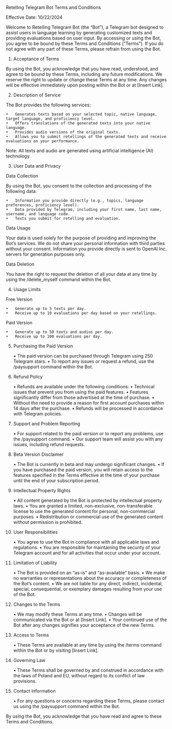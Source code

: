 Retelling Telegram Bot Terms and Conditions

Effective Date: 10/22/2024

Welcome to Retelling Telegram Bot (the “Bot”), a Telegram bot designed to assist users in language learning by generating customized texts and providing evaluations based on user input. By accessing or using the Bot, you agree to be bound by these Terms and Conditions (“Terms”). If you do not agree with any part of these Terms, please refrain from using the Bot.

1. Acceptance of Terms

By using the Bot, you acknowledge that you have read, understood, and agree to be bound by these Terms, including any future modifications. We reserve the right to update or change these Terms at any time. Any changes will be effective immediately upon posting within the Bot or at [Insert Link].

2. Description of Service

The Bot provides the following services:

	•	Generates texts based on your selected topic, native language, target language, and proficiency level.
	•	Offers translations of the generated texts into your native language.
	•	Provides audio versions of the original texts.
	•	Allows you to submit retellings of the generated texts and receive evaluations on your performance.

Note: All texts and audio are generated using artificial intelligence (AI) technology.

3. User Data and Privacy

Data Collection

By using the Bot, you consent to the collection and processing of the following data:

	•	Information you provide directly (e.g., topics, language preferences, proficiency level).
	•	Data provided by Telegram, including your first name, last name, username, and language code.
	•	Texts you submit for retelling and evaluation.

Data Usage

Your data is used solely for the purpose of providing and improving the Bot’s services. We do not share your personal information with third parties without your consent.
Information you provide directly is sent to OpenAI Inc. servers for generation purposes only.

Data Deletion

You have the right to request the deletion of all your data at any time by using the /delete_myself command within the Bot.

4. Usage Limits

Free Version

	•	Generate up to 5 texts per day.
	•	Receive up to 10 evaluations per day based on your retellings.

Paid Version

	•	Generate up to 50 texts and audios per day.
	•	Receive up to 100 evaluations per day.

5. Purchasing the Paid Version

	•	The paid version can be purchased through Telegram using 250 Telegram stars.
	•	To report any issues or request a refund, use the /paysupport command within the Bot.

6. Refund Policy

	•	Refunds are available under the following conditions:
	  •	Technical issues that prevent you from using the paid features.
	  •	Features significantly differ from those advertised at the time of purchase.
    • Without the need to provide a reason for first account purchases within 14 days after the purchase.
  •	Refunds will be processed in accordance with Telegram policies.

8. Support and Problem Reporting

	•	For support related to the paid version or to report any problems, use the /paysupport command.
	•	Our support team will assist you with any issues, including refund requests.

9. Beta Version Disclaimer

	•	The Bot is currently in beta and may undergo significant changes.
	•	If you have purchased the paid version, you will retain access to the features specified in the Terms effective at the time of your purchase until the end of your subscription period.

10. Intellectual Property Rights

	•	All content generated by the Bot is protected by intellectual property laws.
	•	You are granted a limited, non-exclusive, non-transferable license to use the generated content for personal, non-commercial purposes.
	•	Redistribution or commercial use of the generated content without permission is prohibited.

11. User Responsibilities

	•	You agree to use the Bot in compliance with all applicable laws and regulations.
	•	You are responsible for maintaining the security of your Telegram account and for all activities that occur under your account.

12. Limitation of Liability

	•	The Bot is provided on an “as-is” and “as-available” basis.
	•	We make no warranties or representations about the accuracy or completeness of the Bot’s content.
	•	We are not liable for any direct, indirect, incidental, special, consequential, or exemplary damages resulting from your use of the Bot.

13. Changes to the Terms

	•	We may modify these Terms at any time.
	•	Changes will be communicated via the Bot or at [Insert Link].
	•	Your continued use of the Bot after any changes signifies your acceptance of the new Terms.

14. Access to Terms

	•	These Terms are available at any time by using the /terms command within the Bot or by visiting [Insert Link].

15. Governing Law

	•	These Terms shall be governed by and construed in accordance with the laws of Poland and EU, without regard to its conflict of law provisions.

16. Contact Information

	•	For any questions or concerns regarding these Terms, please contact us using the /paysupport command within the Bot.

By using the Bot, you acknowledge that you have read and agree to these Terms and Conditions.
